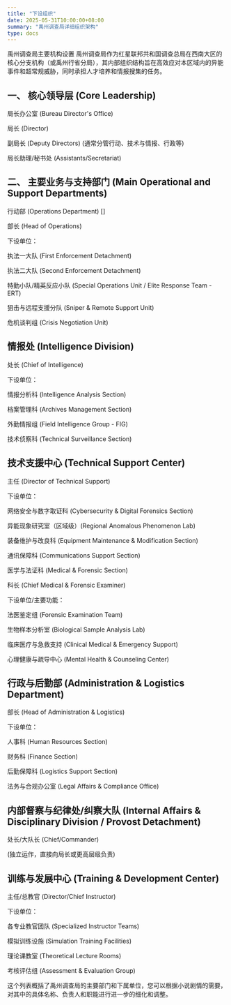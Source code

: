 ```yaml
---
title: "下设组织"
date: 2025-05-31T10:00:00+08:00
summary: "禹州调查局详细组织架构"
type: docs
---
```


禹州调查局主要机构设置
禹州调查局作为红星联邦共和国调查总局在西南大区的核心分支机构（或禹州行省分局），其内部组织结构旨在高效应对本区域内的异能事件和超常规威胁，同时承担人才培养和情报搜集的任务。

## 一、 核心领导层 (Core Leadership)

局长办公室 (Bureau Director's Office)

局长 (Director)

副局长 (Deputy Directors) (通常分管行动、技术与情报、行政等)

局长助理/秘书处 (Assistants/Secretariat)

## 二、 主要业务与支持部门 (Main Operational and Support Departments)

行动部 (Operations Department) []

部长 (Head of Operations)

下设单位：

执法一大队 (First Enforcement Detachment)

执法二大队 (Second Enforcement Detachment)

特勤小队/精英反应小队 (Special Operations Unit / Elite Response Team - ERT)

狙击与远程支援分队 (Sniper & Remote Support Unit)

危机谈判组 (Crisis Negotiation Unit)

## 情报处 (Intelligence Division)

处长 (Chief of Intelligence)

下设单位：

情报分析科 (Intelligence Analysis Section)

档案管理科 (Archives Management Section)

外勤情报组 (Field Intelligence Group - FIG)

技术侦察科 (Technical Surveillance Section)

## 技术支援中心 (Technical Support Center)

主任 (Director of Technical Support)

下设单位：

网络安全与数字取证科 (Cybersecurity & Digital Forensics Section)

异能现象研究室（区域级）(Regional Anomalous Phenomenon Lab)

装备维护与改良科 (Equipment Maintenance & Modification Section)

通讯保障科 (Communications Support Section)

医学与法证科 (Medical & Forensic Section)

科长 (Chief Medical & Forensic Examiner)

下设单位/主要功能：

法医鉴定组 (Forensic Examination Team)

生物样本分析室 (Biological Sample Analysis Lab)

临床医疗与急救支持 (Clinical Medical & Emergency Support)

心理健康与疏导中心 (Mental Health & Counseling Center)

## 行政与后勤部 (Administration & Logistics Department)

部长 (Head of Administration & Logistics)

下设单位：

人事科 (Human Resources Section)

财务科 (Finance Section)

后勤保障科 (Logistics Support Section)

法务与合规办公室 (Legal Affairs & Compliance Office)

## 内部督察与纪律处/纠察大队 (Internal Affairs & Disciplinary Division / Provost Detachment)

处长/大队长 (Chief/Commander)

(独立运作，直接向局长或更高层级负责)

## 训练与发展中心 (Training & Development Center)

主任/总教官 (Director/Chief Instructor)

下设单位：

各专业教官团队 (Specialized Instructor Teams)

模拟训练设施 (Simulation Training Facilities)

理论课教室 (Theoretical Lecture Rooms)

考核评估组 (Assessment & Evaluation Group)

这个列表概括了禹州调查局的主要部门和下属单位，您可以根据小说剧情的需要，对其中的具体名称、负责人和职能进行进一步的细化和调整。
